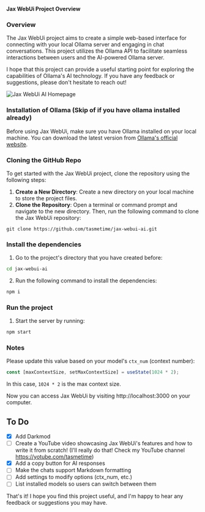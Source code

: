 **Jax WebUi Project Overview**

### Overview

The Jax WebUi project aims to create a simple web-based interface for connecting with your local Ollama server and engaging in chat conversations. This project utilizes the Ollama API to facilitate seamless interactions between users and the AI-powered Ollama server.

I hope that this project can provide a useful starting point for exploring the capabilities of Ollama's AI technology. If you have any feedback or suggestions, please don't hesitate to reach out!

![Jax WebUi AI Homepage](https://i.ibb.co/2sVPLKh/jax-webui-ai-assistant-1.png)

### Installation of Ollama (Skip of if you have ollama installed already)

Before using Jax WebUi, make sure you have Ollama installed on your local machine. You can download the latest version from [Ollama's official website](https://ollama.com).

### Cloning the GitHub Repo

To get started with the Jax WebUi project, clone the repository using the following steps:

1. **Create a New Directory**: Create a new directory on your local machine to store the project files.
2. **Clone the Repository**: Open a terminal or command prompt and navigate to the new directory. Then, run the following command to clone the Jax WebUi repository:

```
git clone https://github.com/tasmetime/jax-webui-ai.git
```

### Install the dependencies

1. Go to the project's directory that you have created before:

```bash
cd jax-webui-ai
```

2. Run the following command to install the dependencies:

```bash
npm i
```

### Run the project

1. Start the server by running:

```bash
npm start
```

### Notes

Please update this value based on your model's `ctx_num` (context number):

```js
const [maxContextSize, setMaxContextSize] = useState(1024 * 2);
```

In this case, `1024 * 2` is the max context size.

Now you can access Jax WebUi by visiting http://localhost:3000 on your computer.

## **To Do**

- [x] Add Darkmod
- [ ] Create a YouTube video showcasing Jax WebUi's features and how to write it from scratch! (I'll really do that! Check my YouTube channel https://yotube.com/tasmetime)
- [x] Add a copy button for AI responses
- [ ] Make the chats support Markdown formatting
- [ ] Add settings to modify options (ctx_num, etc.)
- [ ] List installed models so users can switch between them

That's it! I hope you find this project useful, and I'm happy to hear any feedback or suggestions you may have.
